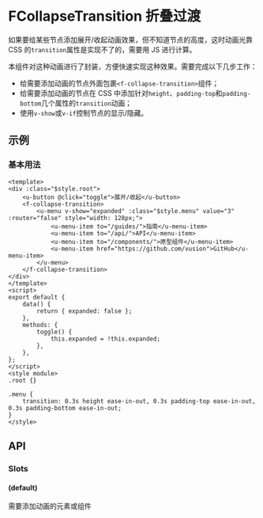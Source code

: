 <!-- 该 README.md 根据 api.yaml 和 docs/*.md 自动生成，为了方便在 GitHub 和 NPM 上查阅。如需修改，请查看源文件 -->

# FCollapseTransition 折叠过渡

如果要给某些节点添加展开/收起动画效果，但不知道节点的高度，这时动画光靠 CSS 的`transition`属性是实现不了的，需要用 JS 进行计算。

本组件对这种动画进行了封装，方便快速实现这种效果。需要完成以下几步工作：

- 给需要添加动画的节点外面包裹`<f-collapse-transition>`组件；
- 给需要添加动画的节点在 CSS 中添加针对`height`、`padding-top`和`padding-bottom`几个属性的`transition`动画；
- 使用`v-show`或`v-if`控制节点的显示/隐藏。

## 示例
### 基本用法

``` vue
<template>
<div :class="$style.root">
    <u-button @click="toggle">展开/收起</u-button>
    <f-collapse-transition>
        <u-menu v-show="expanded" :class="$style.menu" value="3" :router="false" style="width: 128px;">
            <u-menu-item to="/guides/">指南</u-menu-item>
            <u-menu-item to="/api/">API</u-menu-item>
            <u-menu-item to="/components/">原型组件</u-menu-item>
            <u-menu-item href="https://github.com/vusion">GitHub</u-menu-item>
        </u-menu>
    </f-collapse-transition>
</div>
</template>
<script>
export default {
    data() {
        return { expanded: false };
    },
    methods: {
        toggle() {
            this.expanded = !this.expanded;
        },
    },
};
</script>
<style module>
.root {}

.menu {
    transition: 0.3s height ease-in-out, 0.3s padding-top ease-in-out, 0.3s padding-bottom ease-in-out;
}
</style>
```

## API
### Slots

#### (default)

需要添加动画的元素或组件
